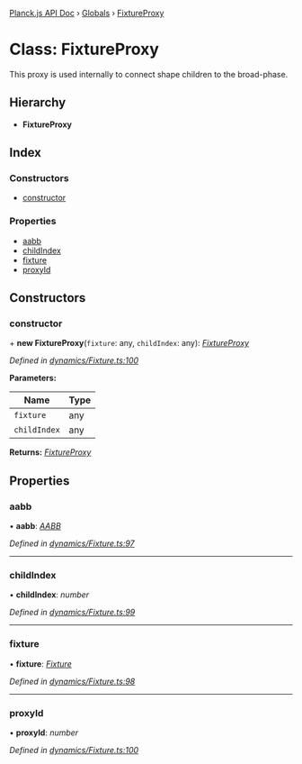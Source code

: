 [Planck.js API Doc](../README.md) › [Globals](../globals.md) › [FixtureProxy](fixtureproxy.md)

# Class: FixtureProxy

This proxy is used internally to connect shape children to the broad-phase.

## Hierarchy

* **FixtureProxy**

## Index

### Constructors

* [constructor](fixtureproxy.md#constructor)

### Properties

* [aabb](fixtureproxy.md#aabb)
* [childIndex](fixtureproxy.md#childindex)
* [fixture](fixtureproxy.md#fixture)
* [proxyId](fixtureproxy.md#proxyid)

## Constructors

###  constructor

\+ **new FixtureProxy**(`fixture`: any, `childIndex`: any): *[FixtureProxy](fixtureproxy.md)*

*Defined in [dynamics/Fixture.ts:100](https://github.com/shakiba/planck.js/blob/8127f05/src/dynamics/Fixture.ts#L100)*

**Parameters:**

Name | Type |
------ | ------ |
`fixture` | any |
`childIndex` | any |

**Returns:** *[FixtureProxy](fixtureproxy.md)*

## Properties

###  aabb

• **aabb**: *[AABB](aabb.md)*

*Defined in [dynamics/Fixture.ts:97](https://github.com/shakiba/planck.js/blob/8127f05/src/dynamics/Fixture.ts#L97)*

___

###  childIndex

• **childIndex**: *number*

*Defined in [dynamics/Fixture.ts:99](https://github.com/shakiba/planck.js/blob/8127f05/src/dynamics/Fixture.ts#L99)*

___

###  fixture

• **fixture**: *[Fixture](fixture.md)*

*Defined in [dynamics/Fixture.ts:98](https://github.com/shakiba/planck.js/blob/8127f05/src/dynamics/Fixture.ts#L98)*

___

###  proxyId

• **proxyId**: *number*

*Defined in [dynamics/Fixture.ts:100](https://github.com/shakiba/planck.js/blob/8127f05/src/dynamics/Fixture.ts#L100)*
